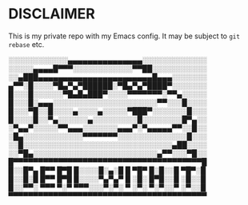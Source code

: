 DISCLAIMER
==========

This is my private repo with my Emacs config. It may be subject to
`git rebase` etc.


░░░░░░░░░░░░▄▄▄▄▄▄▄▄▄▄▄▄▄▄▄░░░░░░░░░░░░░  
░░░░░▄▄▄▄█▀▀▀░░░░░░░░░░░░▀▀██░░░░░░░░░░░  
░░▄███▄▄▄▄▄▄▄▄▄▄▄▄▄▄▄▄▄▄▄▄▄▄▄█▄▄▄░░░░░░░  
▄▀▀░█░░░░▀█▄▀▄▀██████░▀█▄▀▄▀████▀░░░░░░░  
█░░░█░░░░░░▀█▄█▄███▀░░░░▀▀▀▀▀▀▀░▀▀▄░░░░░  
█░░░█░▄▄▄░░░░░░░░░░░░░░░░░░░░░▀▀░░░█░░░░  
█░░░▀█░░█░░░░▄░░░░▄░░░░░▀███▀░░░░░░░█░░░  
█░░░░█░░▀▄░░░░░░▄░░░░░░░░░█░░░░░░░░█▀▄░░  
░▀▄▄▀░░░░░▀▀▄▄▄░░░░░░░▄▄▄▀░▀▄▄▄▄▄▀▀░░█░░  
░█▄░░░░░░░░░░░░▀▀▀▀▀▀▀░░░░░░░░░░░░░░█░░░  
░░█░░░░░░░░░░░░░░░░░░░░░░░░░░░░░░▄██░░░░  
░░▀█▄░░░░░░░░░░░░░░░░░░░░░░░░░▄▀▀░░░▀█░░  
█▀▀▀▀▀▀▀▀▀▀▀▀▀▀▀▀▀▀▀▀▀▀▀▀▀▀▀▀▀▀▀▀▀▀▀▀▀▀█  
█░░█▀▄ █▀▀ █▀█ █░░░░█░▄░█ █ ▀█▀ █░█░░█ ▀█▀░█  
█░░█░█ █▀▀ █▀█ █░░░░▀▄▀▄▀ █ ░█░ █▀█░░█ ░█░░█  
█░░▀▀░ ▀▀▀ ▀░▀ ▀▀▀░░░▀░▀░ ▀ ░▀░ ▀░▀░░▀ ░▀░░█  
▀▀▀▀▀▀▀▀▀▀▀▀▀▀▀▀▀▀▀▀▀▀▀▀▀▀▀▀▀▀▀▀▀▀▀▀▀▀▀▀  
